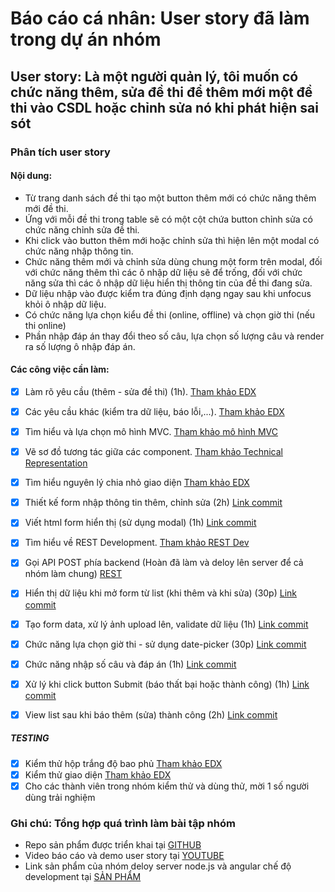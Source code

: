 # Báo cáo cá nhân: User story đã làm trong dự án nhóm
## User story: Là một người quản lý, tôi muốn có chức năng thêm, sửa đề thi để thêm mới một đề thi vào CSDL hoặc chỉnh sửa nó khi phát hiện sai sót
### Phân tích user story
#### Nội dung:
- Từ trang danh sách đề thi tạo một button thêm mới có chức năng thêm mới đề thi.
- Ứng với mỗi đề thi trong table sẽ có một cột chứa button chỉnh sửa có chức năng chỉnh sửa đề thi.
- Khi click vào button thêm mới hoặc chỉnh sửa thì hiện lên một modal có chức năng nhập thông tin.
- Chức năng thêm mới và chỉnh sửa dùng chung một form trên modal, đối với chức năng thêm thì các ô nhập dữ liệu sẽ để trống, đối với chức năng sửa thì các ô nhập dữ liệu hiển thị thông tin của đề thi đang sửa.
- Dữ liệu nhập vào được kiểm tra đúng định dạng ngay sau khi unfocus khỏi ô nhập dữ liệu.
- Có chức năng lựa chọn kiểu đề thi (online, offline) và chọn giờ thi (nếu thi online)
- Phần nhập đáp án thay đổi theo số câu, lựa chọn số lượng câu và render ra số lượng ô nhập đáp án.
#### Các công việc cần làm:
- [x]  Làm rõ yêu cầu (thêm - sửa đề thi) (1h).  [Tham khảo EDX](https://docs.google.com/document/d/1a4i_31R8WBUAnF91syr1FwBpKoAiTY6rEJt1xWjb74M/edit#heading=h.fvjpas4blmex)

- [x] Các yêu cầu khác (kiểm tra dữ liệu, báo lỗi,...).  [Tham khảo EDX](https://docs.google.com/document/d/1a4i_31R8WBUAnF91syr1FwBpKoAiTY6rEJt1xWjb74M/edit#heading=h.99diysc4s7mc)

- [x] Tìm hiểu và lựa chọn mô hình MVC. [Tham khảo mô hình MVC](https://docs.google.com/document/d/1a4i_31R8WBUAnF91syr1FwBpKoAiTY6rEJt1xWjb74M/edit#heading=h.kehlqoeo6d9r)

- [x] Vẽ sơ đồ tương tác giữa các component. [Tham khảo Technical Representation](https://docs.google.com/document/d/1a4i_31R8WBUAnF91syr1FwBpKoAiTY6rEJt1xWjb74M/edit#heading=h.9sexdtfjiyvo)

- [x] Tìm hiểu nguyên lý chia nhỏ giao diện  [Tham khảo EDX](https://docs.google.com/document/d/1a4i_31R8WBUAnF91syr1FwBpKoAiTY6rEJt1xWjb74M/edit#heading=h.t50jyopjk04o)

- [x] Thiết kế form nhập thông tin thêm, chỉnh sửa (2h)  [Link commit](https://github.com/hoanphi2201/SoftEng-Assignments-nhom-10/commit/2ac62d3f95faae0781fdfb090d9cdaff479febc0)

- [x] Viết html form hiển thị (sử dụng modal) (1h)  [Link commit](https://github.com/hoanphi2201/SoftEng-Assignments-nhom-10/commit/2ac62d3f95faae0781fdfb090d9cdaff479febc0)

- [x] Tìm hiểu về REST Development.  [Tham khảo REST Dev](https://docs.google.com/document/d/1a4i_31R8WBUAnF91syr1FwBpKoAiTY6rEJt1xWjb74M/edit#heading=h.rxyqst9dtgtt)

- [x] Gọi API POST phía backend (Hoàn đã làm và deloy lên server để cả nhóm làm chung)  [REST](https://docs.google.com/document/d/1a4i_31R8WBUAnF91syr1FwBpKoAiTY6rEJt1xWjb74M/edit#heading=h.rxyqst9dtgtt)

- [x] Hiển thị dữ liệu khi mở form từ list (khi thêm và khi sửa) (30p)  [Link commit](https://github.com/hoanphi2201/SoftEng-Assignments-nhom-10/commit/582267631012cb6545c902547a46d99c10c1f49e)

- [x] Tạo form data, xử lý ảnh upload lên, validate dữ liệu (1h) [Link commit](https://github.com/hoanphi2201/SoftEng-Assignments-nhom-10/commit/f977a712e9ed4a352201385bd8508ece5763e966)

- [x] Chức năng lựa chọn giờ thi - sử dụng date-picker (30p)  [Link commit](https://github.com/hoanphi2201/SoftEng-Assignments-nhom-10/commit/2ac62d3f95faae0781fdfb090d9cdaff479febc0)

- [x] Chức năng nhập số câu và đáp án (1h)  [Link commit](https://github.com/hoanphi2201/SoftEng-Assignments-nhom-10/commit/893bfa22a3ada76dd93ea5174d81cc49c5789519)

- [x] Xử lý khi click button Submit (báo thất bại hoặc thành công) (1h)  [Link commit](https://github.com/hoanphi2201/SoftEng-Assignments-nhom-10/commit/360736fbe864852a19a0aa938395ce9688bfebd5)

- [x] View list sau khi báo thêm (sửa) thành công (2h)  [Link commit](https://github.com/hoanphi2201/SoftEng-Assignments-nhom-10/commit/edbb2b7540b30921cca92e05a37ea92b99104a6e)

##### TESTING
- [x] Kiểm thử hộp trắng độ bao phủ  [Tham khảo EDX](https://docs.google.com/document/d/1a4i_31R8WBUAnF91syr1FwBpKoAiTY6rEJt1xWjb74M/edit#heading=h.ryzy80x4sqk1)
- [x] Kiểm thử giao diện  [Tham khảo EDX](https://docs.google.com/document/d/1a4i_31R8WBUAnF91syr1FwBpKoAiTY6rEJt1xWjb74M/edit#heading=h.zhrswbsdiifd)
- [x] Cho các thành viên trong nhóm kiểm thử và dùng thử, mời 1 số người dùng trải nghiệm

### Ghi chú: Tổng hợp quá trình làm bài tập nhóm
- Repo sản phẩm được triển khai tại [GITHUB]()
- Video báo cáo và demo user story tại [YOUTUBE](https://youtu.be/SSHt6mW1eN0)
- Link sản phẩm của nhóm deloy server node.js và angular chế độ development tại [SẢN PHẨM](http://webthi-angular.s3-website-ap-southeast-1.amazonaws.com)
